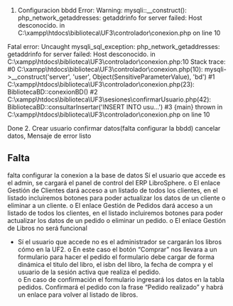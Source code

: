 1. Configuracion bbdd
Error: 
Warning: mysqli::__construct(): php_network_getaddresses: getaddrinfo for server failed: Host desconocido. in C:\xampp\htdocs\biblioteca\UF3\controlador\conexion.php on line 10

Fatal error: Uncaught mysqli_sql_exception: php_network_getaddresses: getaddrinfo for server failed: Host desconocido. in C:\xampp\htdocs\biblioteca\UF3\controlador\conexion.php:10 Stack trace: #0 C:\xampp\htdocs\biblioteca\UF3\controlador\conexion.php(10): mysqli->__construct('server', 'user', Object(SensitiveParameterValue), 'bd') #1 C:\xampp\htdocs\biblioteca\UF3\controlador\conexion.php(23): BibliotecaBD::conexionBD() #2 C:\xampp\htdocs\biblioteca\UF3\sesiones\confirmarUsuario.php(42): BibliotecaBD::consultarInsertar('INSERT INTO usu...') #3 {main} thrown in C:\xampp\htdocs\biblioteca\UF3\controlador\conexion.php on line 10



Done
2. 
Crear usuario
confirmar datos(falta configurar la bbdd)
cancelar datos, 
Mensaje de error listo


## Falta
falta configurar la conexion a la base de datos
Sí el usuario que accede es el admin, se cargará el  panel de control del ERP 
LibroSphere. 
o El  enlace  Gestión  de  Clientes  dará  acceso  a  un  listado  de  todos  los 
clientes,  en  el  listado  incluiremos  botones  para  poder  actualizar  los 
datos de un cliente o eliminar a un cliente. 
o  El  enlace  Gestión  de  Pedidos  dará  acceso  a  un  listado  de  todos  los 
clientes,  en  el  listado  incluiremos  botones  para  poder  actualizar  los 
datos de un pedido o eliminar un pedido. 
o El enlace Gestión de Libros no será funcional 
         
 
- Sí el usuario que accede no es el administrador se cargarán los libros cómo en 
la UF2. 
o En este caso el botón “Comprar” nos llevara a un formulario para hacer 
el pedido el formulario debe cargar de forma dinámica el titulo del libro, 
el isbn del libro, la fecha de compra y el usuario de la sesión activa que 
realiza el pedido.  
o En  caso  de  confirmación  el  formulario  ingresará  los  datos  en  la  tabla 
pedidos. Confirmará el pedido con la frase “Pedido realizado” y habrá 
un enlace para volver al listado de libros. 